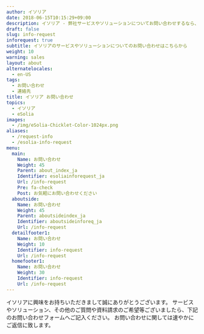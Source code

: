 ```yaml
---
author: イソリア
date: 2018-06-15T10:15:29+09:00
description: イソリア - 弊社サービスやソリューションについてお問い合わせするなら、このページのフォームからどうぞ
draft: false
slug: info-request
inforequest: true
subtitle: イソリアのサービスやソリューションについてのお問い合わせはこちらから
weight: 10
warning: sales
layout: about
alternatelocales:
  - en-US
tags:
  - お問い合わせ
  - 連絡先
title: イソリア お問い合わせ
topics:
  - イソリア
  - eSolia
images:
  - /img/eSolia-Chicklet-Color-1024px.png
aliases:
  - /request-info
  - /esolia-info-request
menu:
  main:
    Name: お問い合わせ
    Weight: 45
    Parent: about_index_ja
    Identifier: esoliainforequest_ja
    Url: /info-request
    Pre: fa-check
    Post: お気軽にお問い合わせください
  aboutside:
    Name: お問い合わせ
    Weight: 45
    Parent: aboutsideindex_ja
    Identifier: aboutsideinforeq_ja
    Url: /info-request
  detailfooter1:
    Name: お問い合わせ
    Weight: 10
    Identifier: info-request
    Url: /info-request
  homefooter1:
    Name: お問い合わせ
    Weight: 30
    Identifier: info-request
    Url: /info-request
---
```


イソリアに興味をお持ちいただきまして誠にありがとうございます。
サービスやソリューション、その他のご質問や資料請求のご希望等ございましたら、下記のお問い合わせフォームへご記入ください。
お問い合わせに関しては速やかにご返信に致します。

<p>
<script
  src="https://pro.dbflex.net/secure/embed.js"
  data-url="/wr-79586/db/15331/webtorecord.aspx?t=79586"
  data-onload="webFormLoaded">
</script>
</p>

